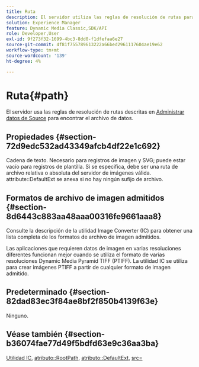 ```yaml
---
title: Ruta
description: El servidor utiliza las reglas de resolución de rutas para encontrar el archivo de datos.
solution: Experience Manager
feature: Dynamic Media Classic,SDK/API
role: Developer,User
exl-id: 9f273f32-1699-4bc3-8dd0-f1dfefaa6e27
source-git-commit: 4f81f755789613222a66bed2961117604ae19e62
workflow-type: tm+mt
source-wordcount: '139'
ht-degree: 4%

---
```


# Ruta{#path}

El servidor usa las reglas de resolución de rutas descritas en [Administrar datos de Source](../../../../../../is-api/image-serving-api-ref/c-configuration-and-administration/c-configuration-and-administration.md#concept-1ec4d9f0e58a430cae045761f1ff9173) para encontrar el archivo de datos.

## Propiedades {#section-72d9edc532ad43349afcb4df22e1c692}

Cadena de texto. Necesario para registros de imagen y SVG; puede estar vacío para registros de plantilla. Si se especifica, debe ser una ruta de archivo relativa o absoluta del servidor de imágenes válida. attribute::DefaultExt se anexa si no hay ningún sufijo de archivo.

## Formatos de archivo de imagen admitidos {#section-8d6443c883aa48aaa00316fe9661aaa8}

Consulte la descripción de la utilidad Image Converter (IC) para obtener una lista completa de los formatos de archivo de imagen admitidos.

Las aplicaciones que requieren datos de imagen en varias resoluciones diferentes funcionan mejor cuando se utiliza el formato de varias resoluciones Dynamic Media Pyramid TIFF (PTIFF). La utilidad IC se utiliza para crear imágenes PTIFF a partir de cualquier formato de imagen admitido.

## Predeterminado {#section-82dad83ec3f84ae8bf2f850b4139f63e}

Ninguno.

## Véase también {#section-b36074fae77d49f5bdfd63e9c36aa3ba}

[Utilidad IC](../../../../../../is-api/is-utils/utilities/r-ic.md#reference-de9f43c63a8f48f1a755ff1760af8b7b), [atributo::RootPath](../../../../../../is-api/image-catalog/image-serving-api-ref/c-image-catalog-reference/c-attributes-reference/r-rootpath.md#reference-17d57e5967be403b8408fa7214017494), [atributo::DefaultExt](../../../../../../is-api/image-catalog/image-serving-api-ref/c-image-catalog-reference/c-attributes-reference/r-defaultext.md#reference-1b96c71a253049ddaeae09892d3484a0), [src=](../../../../../../is-api/http-ref/image-serving-api-ref/c-http-protocol-reference/c-command-reference/r-src.md#reference-f6506637778c4c69bf106a7924a91ab1)
